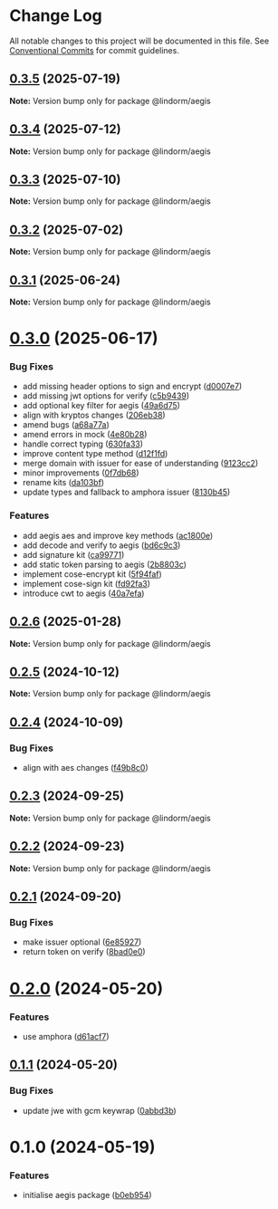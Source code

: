 # Change Log

All notable changes to this project will be documented in this file.
See [Conventional Commits](https://conventionalcommits.org) for commit guidelines.

## [0.3.5](https://github.com/lindorm-io/monorepo/compare/@lindorm/aegis@0.3.4...@lindorm/aegis@0.3.5) (2025-07-19)

**Note:** Version bump only for package @lindorm/aegis

## [0.3.4](https://github.com/lindorm-io/monorepo/compare/@lindorm/aegis@0.3.3...@lindorm/aegis@0.3.4) (2025-07-12)

**Note:** Version bump only for package @lindorm/aegis

## [0.3.3](https://github.com/lindorm-io/monorepo/compare/@lindorm/aegis@0.3.2...@lindorm/aegis@0.3.3) (2025-07-10)

**Note:** Version bump only for package @lindorm/aegis

## [0.3.2](https://github.com/lindorm-io/monorepo/compare/@lindorm/aegis@0.3.1...@lindorm/aegis@0.3.2) (2025-07-02)

**Note:** Version bump only for package @lindorm/aegis

## [0.3.1](https://github.com/lindorm-io/monorepo/compare/@lindorm/aegis@0.3.0...@lindorm/aegis@0.3.1) (2025-06-24)

**Note:** Version bump only for package @lindorm/aegis

# [0.3.0](https://github.com/lindorm-io/monorepo/compare/@lindorm/aegis@0.2.6...@lindorm/aegis@0.3.0) (2025-06-17)

### Bug Fixes

- add missing header options to sign and encrypt ([d0007e7](https://github.com/lindorm-io/monorepo/commit/d0007e70c0afcf5945b223b27e7b8c02c07b3109))
- add missing jwt options for verify ([c5b9439](https://github.com/lindorm-io/monorepo/commit/c5b9439b41a7de541e966c350102b7cffde389b5))
- add optional key filter for aegis ([49a6d75](https://github.com/lindorm-io/monorepo/commit/49a6d75a89f435c40389fbee00840c011e369b00))
- align with kryptos changes ([206eb38](https://github.com/lindorm-io/monorepo/commit/206eb38ae2a03b14973e706035c87a953cc753af))
- amend bugs ([a68a77a](https://github.com/lindorm-io/monorepo/commit/a68a77a811ddfe33a0b487cd84cda6a18d3054b6))
- amend errors in mock ([4e80b28](https://github.com/lindorm-io/monorepo/commit/4e80b28e2bd35ae7ae43da9d3b480bae935aef08))
- handle correct typing ([630fa33](https://github.com/lindorm-io/monorepo/commit/630fa332c16557fa5f16c3cc673af563d5ea4e24))
- improve content type method ([d12f1fd](https://github.com/lindorm-io/monorepo/commit/d12f1fd4484c5e6b1becbdd72feed010d2c5cd98))
- merge domain with issuer for ease of understanding ([9123cc2](https://github.com/lindorm-io/monorepo/commit/9123cc2ede63962a5c226a9bed0d0541001384d9))
- minor improvements ([0f7db68](https://github.com/lindorm-io/monorepo/commit/0f7db68cddefce258434258ea9f6c0d5f5ba4fc4))
- rename kits ([da103bf](https://github.com/lindorm-io/monorepo/commit/da103bf21fc25f3477dd9b70a851e4bca5758283))
- update types and fallback to amphora issuer ([8130b45](https://github.com/lindorm-io/monorepo/commit/8130b45bc7a1c2080e029e6e2efc8c58a65f1d7e))

### Features

- add aegis aes and improve key methods ([ac1800e](https://github.com/lindorm-io/monorepo/commit/ac1800e65f1e9fc82814bb84793678f8c3fd1f8d))
- add decode and verify to aegis ([bd6c9c3](https://github.com/lindorm-io/monorepo/commit/bd6c9c3b041eb0ed398d01f8d52b44e74cbad429))
- add signature kit ([ca99771](https://github.com/lindorm-io/monorepo/commit/ca99771955b69a41a1add2cbad6a9512783f54ab))
- add static token parsing to aegis ([2b8803c](https://github.com/lindorm-io/monorepo/commit/2b8803c189ce2bc97fe49c977e6fbb58cace13f7))
- implement cose-encrypt kit ([5f94faf](https://github.com/lindorm-io/monorepo/commit/5f94fafc28ab737b02cb3e7566da0d5c827d8c1a))
- implement cose-sign kit ([fd92fa3](https://github.com/lindorm-io/monorepo/commit/fd92fa346401de76967f5d3c0cc5fd6531e4b4bd))
- introduce cwt to aegis ([40a7efa](https://github.com/lindorm-io/monorepo/commit/40a7efa1ce2907c0e4671d20cd9d9fb457a346db))

## [0.2.6](https://github.com/lindorm-io/monorepo/compare/@lindorm/aegis@0.2.5...@lindorm/aegis@0.2.6) (2025-01-28)

**Note:** Version bump only for package @lindorm/aegis

## [0.2.5](https://github.com/lindorm-io/monorepo/compare/@lindorm/aegis@0.2.4...@lindorm/aegis@0.2.5) (2024-10-12)

**Note:** Version bump only for package @lindorm/aegis

## [0.2.4](https://github.com/lindorm-io/monorepo/compare/@lindorm/aegis@0.2.3...@lindorm/aegis@0.2.4) (2024-10-09)

### Bug Fixes

- align with aes changes ([f49b8c0](https://github.com/lindorm-io/monorepo/commit/f49b8c01cb8893e624da046832965bf64889117b))

## [0.2.3](https://github.com/lindorm-io/monorepo/compare/@lindorm/aegis@0.2.2...@lindorm/aegis@0.2.3) (2024-09-25)

**Note:** Version bump only for package @lindorm/aegis

## [0.2.2](https://github.com/lindorm-io/monorepo/compare/@lindorm/aegis@0.2.1...@lindorm/aegis@0.2.2) (2024-09-23)

**Note:** Version bump only for package @lindorm/aegis

## [0.2.1](https://github.com/lindorm-io/monorepo/compare/@lindorm/aegis@0.2.0...@lindorm/aegis@0.2.1) (2024-09-20)

### Bug Fixes

- make issuer optional ([6e85927](https://github.com/lindorm-io/monorepo/commit/6e859272370e59dc334aca702fa37e1765f542ab))
- return token on verify ([8bad0e0](https://github.com/lindorm-io/monorepo/commit/8bad0e02cb7979c9462387fcb62026e9e895643c))

# [0.2.0](https://github.com/lindorm-io/monorepo/compare/@lindorm/aegis@0.1.1...@lindorm/aegis@0.2.0) (2024-05-20)

### Features

- use amphora ([d61acf7](https://github.com/lindorm-io/monorepo/commit/d61acf7f7de762f0a4980b9dd720ec62a5787ba1))

## [0.1.1](https://github.com/lindorm-io/monorepo/compare/@lindorm/aegis@0.1.0...@lindorm/aegis@0.1.1) (2024-05-20)

### Bug Fixes

- update jwe with gcm keywrap ([0abbd3b](https://github.com/lindorm-io/monorepo/commit/0abbd3b26120dabe8e71223ea45b7c9beb14d4e9))

# 0.1.0 (2024-05-19)

### Features

- initialise aegis package ([b0eb954](https://github.com/lindorm-io/monorepo/commit/b0eb954d9015bd965a3120980edaceaff55e9ccb))
